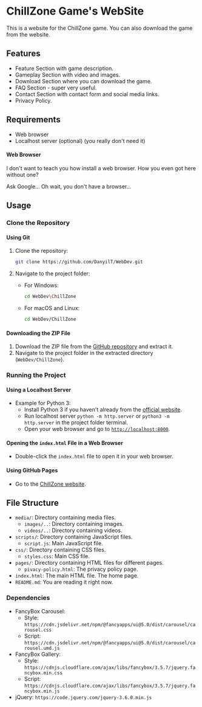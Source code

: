# ChillZone Game's WebSite

This is a website for the ChillZone game. You can also download the game from the website.

## Features

- Feature Section with game description.
- Gameplay Section with video and images.
- Download Section where you can download the game.
- FAQ Section - super very useful.
- Contact Section with contact form and social media links.
- Privacy Policy.

## Requirements

- Web browser
- Localhost server (optional) (you really don't need it)

#### Web Browser

I don't want to teach you how install a web browser. How you even got here without one?

Ask Google... Oh wait, you don't have a browser...

## Usage

### Clone the Repository

#### Using Git

1. Clone the repository:
    ```sh
    git clone https://github.com/DanyilT/WebDev.git
    ```

2. Navigate to the project folder:
    - For Windows:
         ```sh
         cd WebDev\ChillZone
         ```
    - For macOS and Linux:
         ```sh
         cd WebDev/ChillZone
         ```

#### Downloading the ZIP File

1. Download the ZIP file from the [GitHub repository](https://github.com/DanyilT/WebDev.git) and extract it.
2. Navigate to the project folder in the extracted directory (`WebDev/ChillZone`).

### Running the Project

#### Using a Localhost Server

- Example for Python 3:
    - Install Python 3 if you haven't already from the [official website](https://www.python.org/).
    - Run localhost server `python -m http.server` or `python3 -m http.server` in the project folder terminal.
    - Open your web browser and go to [`http://localhost:8000`](http://localhost:8000).

#### Opening the `index.html` File in a Web Browser

- Double-click the `index.html` file to open it in your web browser.

#### Using GitHub Pages

- Go to the [ChillZone website](https://danyilt.github.io/WebDev/ChillZone/).

## File Structure
- `media/`: Directory containing media files.
    - `images/..`: Directory containing images.
    - `videos/..`: Directory containing videos.
- `scripts/`: Directory containing JavaScript files.
    - `script.js`: Main JavaScript file.
- `css/`: Directory containing CSS files.
    - `styles.css`: Main CSS file.
- `pages/`: Directory containing HTML files for different pages.
    - `pivacy-policy.html`: The privacy policy page.
- `index.html`: The main HTML file. The home page.
- `README.md`: You are reading it right now.

### Dependencies

- FancyBox Carousel:
    - Style: `https://cdn.jsdelivr.net/npm/@fancyapps/ui@5.0/dist/carousel/carousel.css`
    - Script: `https://cdn.jsdelivr.net/npm/@fancyapps/ui@5.0/dist/carousel/carousel.umd.js`
- FancyBox Gallery:
    - Style: `https://cdnjs.cloudflare.com/ajax/libs/fancybox/3.5.7/jquery.fancybox.min.css`
    - Script: `https://cdnjs.cloudflare.com/ajax/libs/fancybox/3.5.7/jquery.fancybox.min.js`
- jQuery: `https://code.jquery.com/jquery-3.6.0.min.js`
